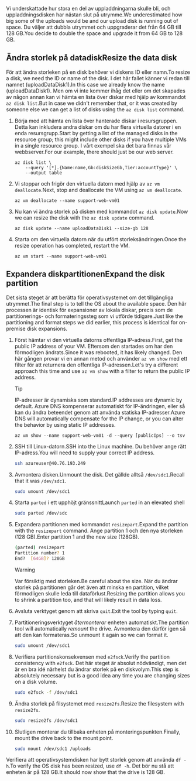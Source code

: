 <span data-ttu-id="41869-101">Vi underskattade hur stora en del av uppladdningarna skulle bli, och uppladdningsdisken har nästan slut på utrymme.</span><span class="sxs-lookup"><span data-stu-id="41869-101">We underestimated how big some of the uploads would be and our upload disk is running out of space.</span></span> <span data-ttu-id="41869-102">Du väljer att dubbla utrymmet och uppgraderar det från 64 GB till 128 GB.</span><span class="sxs-lookup"><span data-stu-id="41869-102">You decide to double the space and upgrade it from 64 GB to 128 GB.</span></span>

## <a name="resize-the-data-disk"></a><span data-ttu-id="41869-103">Ändra storlek på datadisk</span><span class="sxs-lookup"><span data-stu-id="41869-103">Resize the data disk</span></span>

<span data-ttu-id="41869-104">För att ändra storleken på en disk behöver vi diskens ID eller namn.</span><span class="sxs-lookup"><span data-stu-id="41869-104">To resize a disk, we need the ID or name of the disk.</span></span> <span data-ttu-id="41869-105">I det här fallet känner vi redan till namnet (uploadDataDisk1).</span><span class="sxs-lookup"><span data-stu-id="41869-105">In this case we already know the name (uploadDataDisk1).</span></span> <span data-ttu-id="41869-106">Men om vi inte kommer ihåg det eller om det skapades av någon annan kan vi hämta en lista över diskar med hjälp av kommandot `az disk list`.</span><span class="sxs-lookup"><span data-stu-id="41869-106">But in case we didn't remember that, or it was created by someone else we can get a list of disks using the `az disk list` command.</span></span>

1. <span data-ttu-id="41869-107">Börja med att hämta en lista över hanterade diskar i resursgruppen. Detta kan inkludera andra diskar om du har flera virtuella datorer i en enda resursgrupp.</span><span class="sxs-lookup"><span data-stu-id="41869-107">Start by getting a list of the managed disks in the resource group; this might include other disks if you have multiple VMs in a single resource group.</span></span> <span data-ttu-id="41869-108">I vårt exempel ska det bara finnas vår webbserver.</span><span class="sxs-lookup"><span data-stu-id="41869-108">For our example, there should just be our web server.</span></span>

    ```azurecli
    az disk list \
        --query '[*].{Name:name,Gb:diskSizeGb,Tier:accountType}' \
        --output table
    ```

1. <span data-ttu-id="41869-109">Vi stoppar och frigör den virtuella datorn med hjälp av `az vm deallocate`.</span><span class="sxs-lookup"><span data-stu-id="41869-109">Next, stop and deallocate the VM using `az vm deallocate`.</span></span> 

    ```azurecli
    az vm deallocate --name support-web-vm01
    ```
1. <span data-ttu-id="41869-110">Nu kan vi ändra storlek på disken med kommandot `az disk update`.</span><span class="sxs-lookup"><span data-stu-id="41869-110">Now we can resize the disk with the `az disk update` command.</span></span>

    ```azurecli
    az disk update --name uploadDataDisk1 --size-gb 128
    ```
    
1. <span data-ttu-id="41869-111">Starta om den virtuella datorn när du utfört storleksändringen.</span><span class="sxs-lookup"><span data-stu-id="41869-111">Once the resize operation has completed, restart the VM.</span></span>

    ```azurecli
    az vm start --name support-web-vm01
    ```

## <a name="expand-the-disk-partition"></a><span data-ttu-id="41869-112">Expandera diskpartitionen</span><span class="sxs-lookup"><span data-stu-id="41869-112">Expand the disk partition</span></span>

<span data-ttu-id="41869-113">Det sista steget är att berätta för operativsystemet om det tillgängliga utrymmet.</span><span class="sxs-lookup"><span data-stu-id="41869-113">The final step is to tell the OS about the available space.</span></span> <span data-ttu-id="41869-114">Den här processen är identisk för expansioner av lokala diskar, precis som de partitionerings- och formateringssteg som vi utförde tidigare.</span><span class="sxs-lookup"><span data-stu-id="41869-114">Just like the partitioning and format steps we did earlier, this process is identical for on-premise disk expansions.</span></span> 

1. <span data-ttu-id="41869-115">Först hämtar vi den virtuella datorns offentliga IP-adress.</span><span class="sxs-lookup"><span data-stu-id="41869-115">First, get the public IP address of your VM.</span></span> <span data-ttu-id="41869-116">Eftersom den startades om har den förmodligen ändrats.</span><span class="sxs-lookup"><span data-stu-id="41869-116">Since it was rebooted, it has likely changed.</span></span> <span data-ttu-id="41869-117">Den här gången provar vi en annan metod och använder `az vm show` med ett filter för att returnera den offentliga IP-adressen.</span><span class="sxs-lookup"><span data-stu-id="41869-117">Let's try a different approach this time and use `az vm show` with a filter to return the public IP address.</span></span>

    > [!TIP]
    > <span data-ttu-id="41869-118">IP-adresser är dynamiska som standard.</span><span class="sxs-lookup"><span data-stu-id="41869-118">IP addresses are dynamic by default.</span></span> <span data-ttu-id="41869-119">Azure DNS kompenserar automatiskt för IP-ändringen, eller så kan du ändra beteendet genom att använda statiska IP-adresser.</span><span class="sxs-lookup"><span data-stu-id="41869-119">Azure DNS will automatically compensate for the IP change, or you can alter the behavior by using static IP addresses.</span></span>

    ```azurecli
    az vm show --name support-web-vm01 -d --query [publicIps] --o tsv
    ```
    
1. <span data-ttu-id="41869-120">SSH till Linux-datorn.</span><span class="sxs-lookup"><span data-stu-id="41869-120">SSH into the Linux machine.</span></span> <span data-ttu-id="41869-121">Du behöver ange rätt IP-adress.</span><span class="sxs-lookup"><span data-stu-id="41869-121">You will need to supply your correct IP address.</span></span>

    ```bash
    ssh azureuser@40.76.193.249
    ```

1. <span data-ttu-id="41869-122">Avmontera disken.</span><span class="sxs-lookup"><span data-stu-id="41869-122">Unmount the disk.</span></span> <span data-ttu-id="41869-123">Det gällde alltså `/dev/sdc1`.</span><span class="sxs-lookup"><span data-stu-id="41869-123">Recall that it was `/dev/sdc1`.</span></span>

    ```bash
    sudo umount /dev/sdc1
    ```

1. <span data-ttu-id="41869-124">Starta `parted` i ett upphöjt gränssnitt</span><span class="sxs-lookup"><span data-stu-id="41869-124">Launch `parted` in an elevated shell</span></span>

    ```bash
    sudo parted /dev/sdc
    ```
    
1. <span data-ttu-id="41869-125">Expandera partitionen med kommandot `resizepart`.</span><span class="sxs-lookup"><span data-stu-id="41869-125">Expand the partition with the `resizepart` command.</span></span> <span data-ttu-id="41869-126">Ange partition 1 och den nya storleken (128 GB).</span><span class="sxs-lookup"><span data-stu-id="41869-126">Enter partition 1 and the new size (128GB).</span></span>

    ```bash
    (parted) resizepart
    Partition number? 1
    End?  [64GB]? 128GB
    ```

    > [!WARNING]
    > <span data-ttu-id="41869-127">Var försiktig med storleken.</span><span class="sxs-lookup"><span data-stu-id="41869-127">Be careful about the size.</span></span> <span data-ttu-id="41869-128">När du ändrar storlek på partitionen går det även att minska en partition, vilket förmodligen skulle leda till dataförlust.</span><span class="sxs-lookup"><span data-stu-id="41869-128">Resizing the partition allows you to shrink a partition too, and that will likely result in data loss.</span></span>
    
1. <span data-ttu-id="41869-129">Avsluta verktyget genom att skriva `quit`.</span><span class="sxs-lookup"><span data-stu-id="41869-129">Exit the tool by typing `quit`.</span></span>

1. <span data-ttu-id="41869-130">Partitioneringsverktyget _återmonterar_ enheten automatiskt.</span><span class="sxs-lookup"><span data-stu-id="41869-130">The partition tool will automatically _remount_ the drive.</span></span> <span data-ttu-id="41869-131">Avmontera den därför igen så att den kan formateras.</span><span class="sxs-lookup"><span data-stu-id="41869-131">So unmount it again so we can format it.</span></span>

    ```bash
    sudo umount /dev/sdc1
    ```
    
1. <span data-ttu-id="41869-132">Verifiera partitionskonsekvensen med `e2fsck`.</span><span class="sxs-lookup"><span data-stu-id="41869-132">Verify the partition consistency with `e2fsck`.</span></span> <span data-ttu-id="41869-133">Det här steget är absolut nödvändigt, men det är en bra idé närhelst du ändrar storlek på en diskvolym.</span><span class="sxs-lookup"><span data-stu-id="41869-133">This step is absolutely necessary but is a good idea any time you are changing sizes on a disk volume.</span></span>

    ```bash
    sudo e2fsck -f /dev/sdc1
    ```

1. <span data-ttu-id="41869-134">Ändra storlek på filsystemet med `resize2fs`.</span><span class="sxs-lookup"><span data-stu-id="41869-134">Resize the filesystem with `resize2fs`.</span></span>

    ```bash
    sudo resize2fs /dev/sdc1
    ```

1. <span data-ttu-id="41869-135">Slutligen monterar du tillbaka enheten på monteringspunkten.</span><span class="sxs-lookup"><span data-stu-id="41869-135">Finally, mount the drive back to the mount point.</span></span>

    ```bash
    sudo mount /dev/sdc1 /uploads
    ```

<span data-ttu-id="41869-136">Verifiera att operativsystemdisken har bytt storlek genom att använda `df -h`.</span><span class="sxs-lookup"><span data-stu-id="41869-136">To verify the OS disk has been resized, use `df -h`.</span></span> <span data-ttu-id="41869-137">Det bör nu stå att enheten är på 128 GB.</span><span class="sxs-lookup"><span data-stu-id="41869-137">It should now show that the drive is 128 GB.</span></span>

